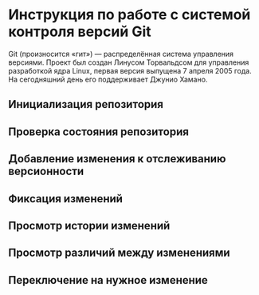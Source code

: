 # **Инструкция по работе с системой контроля версий Git**

Git (произносится «гит») — распределённая система управления версиями. Проект был создан Линусом Торвальдсом для управления разработкой ядра Linux, первая версия выпущена 7 апреля 2005 года. На сегодняшний день его поддерживает Джунио Хамано.

## Инициализация репозитория

## Проверка состояния репозитория

## Добавление изменения к отслеживанию версионности

## Фиксация изменений

## Просмотр истории изменений

## Просмотр различий между изменениями

## Переключение на нужное изменение

